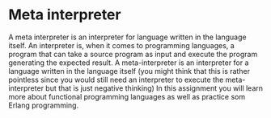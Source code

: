 # Meta interpreter

A meta interpreter is an interpreter for  language written in the language itself. An interpreter is, when it comes to programming languages, a program that can take a source program as input and execute the program generating the expected result. A meta-interpreter is an interpreter for a language written in the language itself (you might think that this is rather pointless since you would still need an interpreter to execute the meta-interpreter  but that is just negative thinking)
In this assignment you will learn more about functional programming languages as well as practice som Erlang programming.